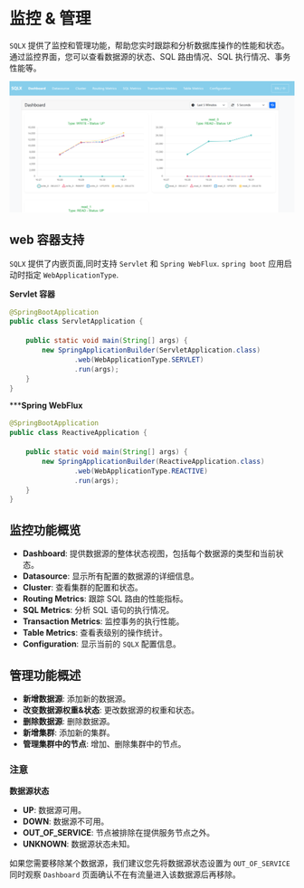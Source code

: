 
# 监控 & 管理


`SQLX` 提供了监控和管理功能，帮助您实时跟踪和分析数据库操作的性能和状态。通过监控界面，您可以查看数据源的状态、SQL 路由情况、SQL 执行情况、事务性能等。


![](./assets/Monitoring&Management.png)

## web 容器支持

`SQLX` 提供了内嵌页面,同时支持 `Servlet` 和 `Spring WebFlux`. 
`spring boot` 应用启动时指定 `WebApplicationType`.

**Servlet 容器**

```java
@SpringBootApplication
public class ServletApplication {

    public static void main(String[] args) {
        new SpringApplicationBuilder(ServletApplication.class)
                .web(WebApplicationType.SERVLET)
                .run(args);
    }
}
```

*****Spring WebFlux**

```java
@SpringBootApplication
public class ReactiveApplication {

    public static void main(String[] args) {
        new SpringApplicationBuilder(ReactiveApplication.class)
                .web(WebApplicationType.REACTIVE)
                .run(args);
    }
}
```


## 监控功能概览

- **Dashboard**: 提供数据源的整体状态视图，包括每个数据源的类型和当前状态。
- **Datasource**: 显示所有配置的数据源的详细信息。
- **Cluster**: 查看集群的配置和状态。
- **Routing Metrics**: 跟踪 SQL 路由的性能指标。
- **SQL Metrics**: 分析 SQL 语句的执行情况。
- **Transaction Metrics**: 监控事务的执行性能。
- **Table Metrics**: 查看表级别的操作统计。
- **Configuration**: 显示当前的 `SQLX` 配置信息。

## 管理功能概述

- **新增数据源**: 添加新的数据源。
- **改变数据源权重&状态**: 更改数据源的权重和状态。
- **删除数据源**: 删除数据源。
- **新增集群**: 添加新的集群。
- **管理集群中的节点**: 增加、删除集群中的节点。

### 注意

**数据源状态**
- **UP**: 数据源可用。
- **DOWN**: 数据源不可用。
- **OUT_OF_SERVICE**: 节点被排除在提供服务节点之外。
- **UNKNOWN**: 数据源状态未知。

如果您需要移除某个数据源，我们建议您先将数据源状态设置为 `OUT_OF_SERVICE` 同时观察 `Dashboard` 页面确认不在有流量进入该数据源后再移除。

